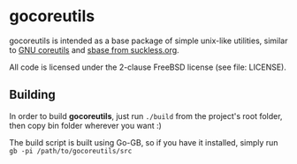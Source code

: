 gocoreutils
===========

gocoreutils is intended as a base package of simple unix-like utilities,
similar to [GNU coreutils](http://www.gnu.org/software/coreutils/) and
[sbase from suckless.org](http://suckless.org).

All code is licensed under the 2-clause FreeBSD license (see file: LICENSE).

Building
--------

In order to build **gocoreutils**, just run `./build` from the project's root folder,
then copy bin folder wherever you want :)

The build script is built using Go-GB, so if you have it installed, simply run
`gb -pi /path/to/gocoreutils/src`
